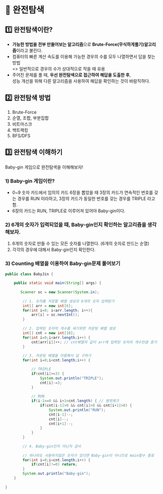 # :strawberry: 완전탐색

## :one: 완전탐색이란?
+ **가능한 방법을 전부 만들어보는 알고리즘**으로 **Brute-Force(무식하게풀기)알고리즘**이라고 불린다.
+ 컴퓨터의 빠른 계산 속도를 이용해 가능한 경우의 수를 모두 나열하면서 답을 찾는 방법 <br />
  => 일반적으로 경우의 수가 상대적으로 작을 때 유용
+ 주어진 문제를 풀 때, **우선 완전탐색으로 접근하여 해답을 도출한 후**, <br />
  성능 개선을 위해 다른 알고리즘을 사용하여 해답을 확인하는 것이 바람직하다.

## :two: 완전탐색 방법
1. Brute-Force
2. 순열, 조합, 부분집합
3. 비트마스크
4. 백트랙킹
5. BFS/DFS

## :three: 완전탐색 이해하기
Baby-gin 게임으로 완전탐색을 이해해보자!

### 1) Baby-gin 게임이란?
+ 0~9 숫자 카드에서 임의의 카드 6장을 뽑았을 때 3장의 카드가 연속적인 번호를 갖는 경우를 RUN 이라하고, 3장의 카드가 동일한 번호를 갖는 경우를 TRIPLE 라고 함.
+ 6장의 카드는 RUN, TRIPLE로 이루어져 있어야 Baby-gin이다.

### 2) 6개의 숫자가 입력되었을 때, Baby-gin인지 확인하는 알고리즘을 생각해보자.
1. 6개의 숫자로 만들 수 있는 모든 숫자를 나열한다. (6개의 숫자로 만드는 순열)
2. 각각의 경우에 대해서 Baby-gin인지 확인한다.

### 3) Counting 배열을 이용하여 Baby-gin문제 풀어보기
```java
public class BabyJin {
  
    public static void main(String[] args) {
        
       Scanner sc = new Scanner(System.in);
				
        // 1. 숫자를 저장할 배열 생성과 6개의 숫자 입력받기
        int[] arr = new int[6];
        for(int i=0; i<arr.length; i++){
            arr[i] = sc.nextInt();
        }
      
        // 2. 입력된 숫자의 개수를 세기위한 카운팅 배열 생성
        int[] cnt = new int[10];
        for(int i=0;i<arr.length;i++) {
            cnt[arr[i]]++; // cnt배열의 값이 arr에 입력된 숫자의 개수만큼 증가
        }
        
        // 3. 카운팅 배열을 이용해서 답 구하기
        for(int i=0;i<cnt.length;i++) { 

            // TRIPLE
            if(cnt[i]>=3) {
                System.out.println("TRIPLE");
                cnt[i]-=3;
            } 
            
            // RUN
            if(i-1>=0 && i+1<cnt.length) { // 범위체크
                if(cnt[i-1]>0 && cnt[i]>0 && cnt[i+1]>0) {
                    System.out.println("RUN");
                    cnt[i-1]--;
                    cnt[i]--;
                    cnt[i+1]--;
                }
            }
        }
        
        // 4. Baby-gin인지 아닌지 검사
      
        // 하나라도 사용하지않은 숫자가 있다면 Baby-gin이 아니므로 main함수 종료
        for(int i=0;i<cnt.length;i++) {
            if(cnt[i]!=0) return;
        }
        System.out.println("Baby-gin");
    }
  
}
```